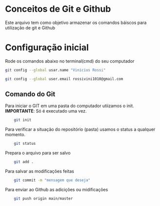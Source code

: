 # Conceitos de Git e Github 
Este arquivo tem como objetivo armazenar os comandos báiscos para utilização de git e Github

# Configuração inicial
Rode os comandos abaixo no terminal(cmd) do seu computador

```bash
git config --global usar.name "Vinicius Rossi"

git config --global user.email rossivini1010@gmail.com
```

## Comando do Git 
Para iniciar o GIT em uma pasta do computador utiizamos o init.
**IMPORTANTE**: Só é executado uma vez.

```bash
    git init 
```

Para verificar a situação do repositório (pasta) usamos o status a qualquer momento.

```bash
    git status
```

Prepara o arquivo para ser salvo

```bash
    git add . 
```

Para salvar as modificações feitas

```bash
    git commit -m "mensagem que deseja"
```

Para enviar ao Github as adicições ou midificações 

```bash
    git push origin main/master
```
